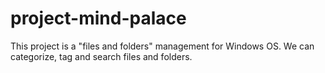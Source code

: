 # project-mind-palace
This project is a "files and folders" management for Windows OS.  We can categorize, tag and search files and folders.
